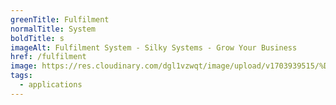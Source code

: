 ```yaml
---
greenTitle: Fulfilment
normalTitle: System
boldTitle: s
imageAlt: Fulfilment System - Silky Systems - Grow Your Business
href: /fulfilment
image: https://res.cloudinary.com/dgl1vzwqt/image/upload/v1703939515/%D9%84%D9%82%D8%B7%D8%A9_%D8%B4%D8%A7%D8%B4%D8%A9_2023-12-30_143127_ppx9a3.webp
tags:
  - applications
---
```


